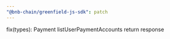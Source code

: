 ```yaml
---
"@bnb-chain/greenfield-js-sdk": patch
---
```


fix(types): Payment listUserPaymentAccounts return response
